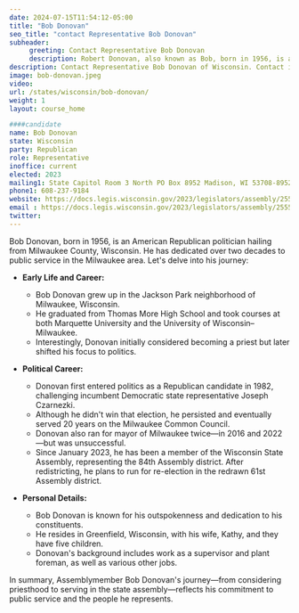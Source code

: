 ```yaml
---
date: 2024-07-15T11:54:12-05:00
title: "Bob Donovan"
seo_title: "contact Representative Bob Donovan"
subheader:
     greeting: Contact Representative Bob Donovan
     description: Robert Donovan, also known as Bob, born in 1956, is an American politician affiliated with the Republican Party. He assumed office as a member of the Wisconsin State Assembly, representing District 84, on January 3, 2023.
description: Contact Representative Bob Donovan of Wisconsin. Contact information for Bob Donovan includes email address, phone number, and mailing address.
image: bob-donovan.jpeg
video:
url: /states/wisconsin/bob-donovan/
weight: 1
layout: course_home

####candidate
name: Bob Donovan
state: Wisconsin
party: Republican
role: Representative
inoffice: current
elected: 2023
mailing1: State Capitol Room 3 North PO Box 8952 Madison, WI 53708-8952
phone1: 608-237-9184
website: https://docs.legis.wisconsin.gov/2023/legislators/assembly/2555/
email : https://docs.legis.wisconsin.gov/2023/legislators/assembly/2555/
twitter: 
---
```

Bob Donovan, born in 1956, is an American Republican politician hailing from Milwaukee County, Wisconsin. He has dedicated over two decades to public service in the Milwaukee area. Let's delve into his journey:

- **Early Life and Career:**
  - Bob Donovan grew up in the Jackson Park neighborhood of Milwaukee, Wisconsin.
  - He graduated from Thomas More High School and took courses at both Marquette University and the University of Wisconsin–Milwaukee.
  - Interestingly, Donovan initially considered becoming a priest but later shifted his focus to politics.

- **Political Career:**
  - Donovan first entered politics as a Republican candidate in 1982, challenging incumbent Democratic state representative Joseph Czarnezki.
  - Although he didn't win that election, he persisted and eventually served 20 years on the Milwaukee Common Council.
  - Donovan also ran for mayor of Milwaukee twice—in 2016 and 2022—but was unsuccessful.
  - Since January 2023, he has been a member of the Wisconsin State Assembly, representing the 84th Assembly district. After redistricting, he plans to run for re-election in the redrawn 61st Assembly district.

- **Personal Details:**
  - Bob Donovan is known for his outspokenness and dedication to his constituents.
  - He resides in Greenfield, Wisconsin, with his wife, Kathy, and they have five children.
  - Donovan's background includes work as a supervisor and plant foreman, as well as various other jobs.

In summary, Assemblymember Bob Donovan's journey—from considering priesthood to serving in the state assembly—reflects his commitment to public service and the people he represents.
